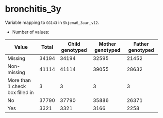 # bronchitis_3y
Variable mapping to `GG143` in `Skjema6_3aar_v12`.
- Number of values:

| Value | Total | Child genotyped | Mother genotyped | Father genotyped |
| ----- | ----- | --------------- | ---------------- | ---------------- |
| Missing | 34194 | 34194 | 32595 | 21452 |
| Non-missing | 41114 | 41114 | 39055 | 28632 |
| More than 1 check box filled in | 3 | 3 | 3 |3 |
| No | 37790 | 37790 | 35886 |26371 |
| Yes | 3321 | 3321 | 3166 |2258 |



